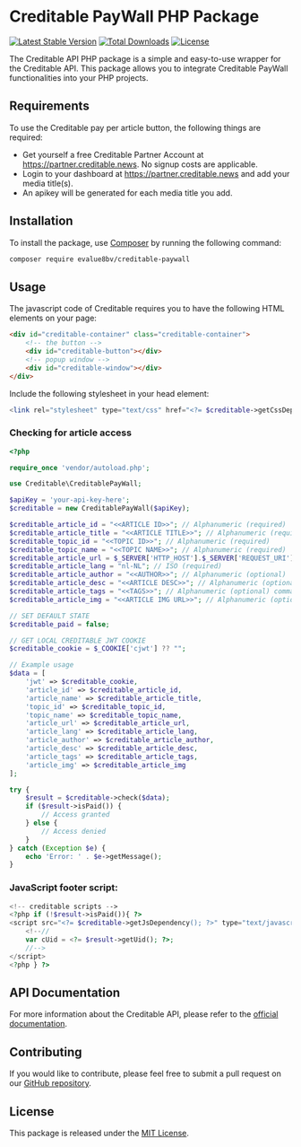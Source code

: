 # Creditable PayWall PHP Package

[![Latest Stable Version](https://poser.pugx.org/evalue8bv/creditable-api/v)](https://packagist.org/packages/evalue8bv/creditable-api)
[![Total Downloads](https://poser.pugx.org/evalue8bv/creditable-api/downloads)](https://packagist.org/packages/evalue8bv/creditable-api)
[![License](https://poser.pugx.org/evalue8bv/creditable-api/license)](https://packagist.org/packages/evalue8bv/creditable-api)

The Creditable API PHP package is a simple and easy-to-use wrapper for the Creditable API. This package allows you to integrate Creditable PayWall functionalities into your PHP projects.

## Requirements

To use the Creditable pay per article button, the following things are required:

* Get yourself a free Creditable Partner Account at https://partner.creditable.news. No signup costs are applicable.
* Login to your dashboard at https://partner.creditable.news and add your media title(s).
* An apikey will be generated for each media title you add.

## Installation

To install the package, use [Composer](https://getcomposer.org/) by running the following command:

```sh
composer require evalue8bv/creditable-paywall
```

## Usage

The javascript code of Creditable requires you to have the following HTML elements on your page:

```html
<div id="creditable-container" class="creditable-container">
    <!-- the button -->
    <div id="creditable-button"></div>
    <!-- popup window -->
    <div id="creditable-window"></div>
</div>
```
Include the following stylesheet in your head element:
```php
<link rel="stylesheet" type="text/css" href="<?= $creditable->getCssDependency(); ?>;" />
```

### Checking for article access
```php
<?php

require_once 'vendor/autoload.php';

use Creditable\CreditablePayWall;

$apiKey = 'your-api-key-here';
$creditable = new CreditablePayWall($apiKey);

$creditable_article_id = "<<ARTICLE ID>>"; // Alphanumeric (required)
$creditable_article_title = "<<ARTICLE TITLE>>"; // Alphanumeric (required)
$creditable_topic_id = "<<TOPIC ID>>"; // Alphanumeric (required)
$creditable_topic_name = "<<TOPIC NAME>>"; // Alphanumeric (required)
$creditable_article_url = $_SERVER['HTTP_HOST'].$_SERVER['REQUEST_URI']; // Alphanumeric (required)
$creditable_article_lang = "nl-NL"; // ISO (required)
$creditable_article_author = "<<AUTHOR>>"; // Alphanumeric (optional)
$creditable_article_desc = "<<ARTICLE DESC>>"; // Alphanumeric (optional) teaser, used to tease recommended articles to users)
$creditable_article_tags = "<<TAGS>>"; // Alphanumeric (optional) comma delimited list or json (optional keywords, used to find recommended articles for users)
$creditable_article_img = "<<ARTICLE IMG URL>>"; // Alphanumeric (optional) URL for article image

// SET DEFAULT STATE
$creditable_paid = false;

// GET LOCAL CREDITABLE JWT COOKIE
$creditable_cookie = $_COOKIE['cjwt'] ?? "";

// Example usage
$data = [
    'jwt' => $creditable_cookie,
    'article_id' => $creditable_article_id,
    'article_name' => $creditable_article_title,
    'topic_id' => $creditable_topic_id,
    'topic_name' => $creditable_topic_name,
    'article_url' => $creditable_article_url,
    'article_lang' => $creditable_article_lang,
    'article_author' => $creditable_article_author,
    'article_desc' => $creditable_article_desc, 
    'article_tags' => $creditable_article_tags,
    'article_img' => $creditable_article_img
];

try {
    $result = $creditable->check($data);
    if ($result->isPaid()) {
        // Access granted
    } else {
        // Access denied
    }
} catch (Exception $e) {
    echo 'Error: ' . $e->getMessage();
}
```
### JavaScript footer script:
```php
<!-- creditable scripts -->
<?php if (!$result->isPaid()){ ?>
<script src="<?= $creditable->getJsDependency(); ?>" type="text/javascript">
    <!--//
    var cUid = <?= $result->getUid(); ?>;
    //-->
</script>
<?php } ?>
```

## API Documentation

For more information about the Creditable API, please refer to the [official documentation](https://www.creditable.news/en/integration-manual).

## Contributing

If you would like to contribute, please feel free to submit a pull request on our [GitHub repository](https://github.com/eValue8bv/creditable-api).

## License

This package is released under the [MIT License](https://opensource.org/licenses/MIT).
